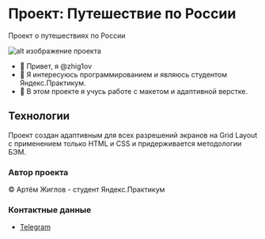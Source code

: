 # Проект: Путешествие по России
Проект о путешествиях по России

![alt изображение проекта](https://i.ibb.co/KrrVvGR/image.png)

- 👋 Привет, я @zhig1ov
- 👀 Я интересуюсь программированием и являюсь студентом Яндекс.Практикум.
- 🌱 В этом проекте я учусь работе с макетом и адаптивной верстке.

## Технологии
Проект создан адаптивным для всех разрешений экранов на Grid Layout с применением только HTML и CSS и придерживается методологии БЭМ. 

### Автор проекта
&copy; Артём Жиглов - студент Яндекс.Практикум

### Контактные данные
* [Telegram](https://t.me/tmzlv)
